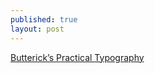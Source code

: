 ```yaml
---
published: true
layout: post
---
```

[Butterick’s
Practical
Typography](https://practicaltypography.com)
